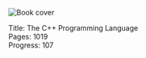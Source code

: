 ![Book cover](cover.jpg)

Title: The C++ Programming Language<br>
Pages:    1019<br>
Progress:  107<br>

